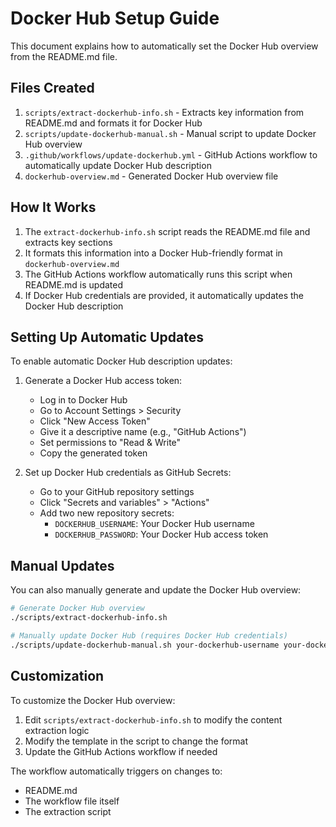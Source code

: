 # Docker Hub Setup Guide

This document explains how to automatically set the Docker Hub overview from the README.md file.

## Files Created

1. `scripts/extract-dockerhub-info.sh` - Extracts key information from README.md and formats it for Docker Hub
2. `scripts/update-dockerhub-manual.sh` - Manual script to update Docker Hub overview
3. `.github/workflows/update-dockerhub.yml` - GitHub Actions workflow to automatically update Docker Hub description
4. `dockerhub-overview.md` - Generated Docker Hub overview file

## How It Works

1. The `extract-dockerhub-info.sh` script reads the README.md file and extracts key sections
2. It formats this information into a Docker Hub-friendly format in `dockerhub-overview.md`
3. The GitHub Actions workflow automatically runs this script when README.md is updated
4. If Docker Hub credentials are provided, it automatically updates the Docker Hub description

## Setting Up Automatic Updates

To enable automatic Docker Hub description updates:

1. Generate a Docker Hub access token:
   - Log in to Docker Hub
   - Go to Account Settings > Security
   - Click "New Access Token"
   - Give it a descriptive name (e.g., "GitHub Actions")
   - Set permissions to "Read & Write"
   - Copy the generated token

2. Set up Docker Hub credentials as GitHub Secrets:
   - Go to your GitHub repository settings
   - Click "Secrets and variables" > "Actions"
   - Add two new repository secrets:
     - `DOCKERHUB_USERNAME`: Your Docker Hub username
     - `DOCKERHUB_PASSWORD`: Your Docker Hub access token

## Manual Updates

You can also manually generate and update the Docker Hub overview:

```bash
# Generate Docker Hub overview
./scripts/extract-dockerhub-info.sh

# Manually update Docker Hub (requires Docker Hub credentials)
./scripts/update-dockerhub-manual.sh your-dockerhub-username your-dockerhub-access-token
```

## Customization

To customize the Docker Hub overview:

1. Edit `scripts/extract-dockerhub-info.sh` to modify the content extraction logic
2. Modify the template in the script to change the format
3. Update the GitHub Actions workflow if needed

The workflow automatically triggers on changes to:
- README.md
- The workflow file itself
- The extraction script